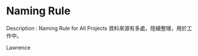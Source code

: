 # Naming Rule
Description : Naming Rule for All Projects
              資料來源有多處，陸續整理，用於工作中。

Lawrence
